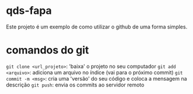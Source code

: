 # qds-fapa

Este projeto é um exemplo de como utilizar o github de uma forma simples.

# comandos do git
`git clone <url_projeto>`: 'baixa' o projeto no seu computador
`git add <arquivo>`: adiciona um arquivo no índice (vai para o próximo commit)
`git commit -m <msg>`: cria uma 'versão' do seu código e coloca a mensagem na descrição
`git push`: envia os commits ao servidor remoto
